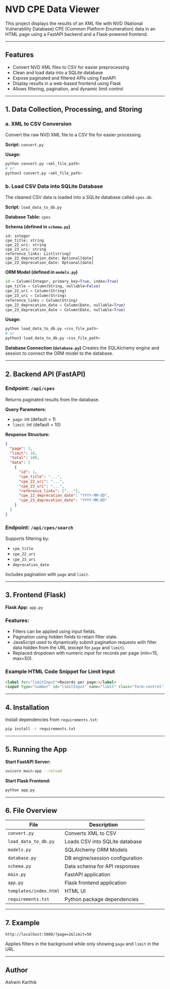 # NVD CPE Data Viewer

This project displays the results of an XML file with NVD (National Vulnerability Database) CPE (Common Platform Enumeration) data in an HTML page using a FastAPI backend and a Flask-powered frontend.

---

## Features

- Convert NVD XML files to CSV for easier preprocessing
- Clean and load data into a SQLite database
- Expose paginated and filtered APIs using FastAPI
- Display results in a web-based frontend using Flask
- Allows filtering, pagination, and dynamic limit control

---

## 1. Data Collection, Processing, and Storing

### a. XML to CSV Conversion
Convert the raw NVD XML file to a CSV file for easier processing.

**Script:** `convert.py`

**Usage:**
```bash
python convert.py <xml_file_path>
# or
python3 convert.py <xml_file_path>
```

### b. Load CSV Data into SQLite Database
The cleaned CSV data is loaded into a SQLite database called `cpes.db`.

**Script:** `load_data_to_db.py`

**Database Table:** `cpes`

**Schema (defined in `schema.py`)**
```text
id: integer
cpe_title: string
cpe_22_uri: string
cpe_23_uri: string
reference_links: List[string]
cpe_22_deprecation_date: Optional[date]
cpe_23_deprecation_date: Optional[date]
```

**ORM Model (defined in `models.py`)**
```python
id = Column(Integer, primary_key=True, index=True)
cpe_title = Column(String, nullable=False)
cpe_22_uri = Column(String)
cpe_23_uri = Column(String)
reference_links = Column(String)
cpe_22_deprecation_date = Column(Date, nullable=True)
cpe_23_deprecation_date = Column(Date, nullable=True)
```

**Usage:**
```bash
python load_data_to_db.py <csv_file_path>
# or
python3 load_data_to_db.py <csv_file_path>
```

**Database Connection (`database.py`)**
Creates the SQLAlchemy engine and session to connect the ORM model to the database.

---

## 2. Backend API (FastAPI)

### Endpoint: `/api/cpes`
Returns paginated results from the database.

**Query Parameters:**
- `page`: int (default = 1)
- `limit`: int (default = 10)

**Response Structure:**
```json
{
  "page": 1,
  "limit": 10,
  "total": 100,
  "data": [
    {
      "id": 1,
      "cpe_title": "...",
      "cpe_22_uri": "...",
      "cpe_23_uri": "...",
      "reference_links": ["..."],
      "cpe_22_deprecation_date": "YYYY-MM-DD",
      "cpe_23_deprecation_date": "YYYY-MM-DD"
    }
  ]
}
```

### Endpoint: `/api/cpes/search`
Supports filtering by:
- `cpe_title`
- `cpe_22_uri`
- `cpe_23_uri`
- `deprecation_date`

Includes pagination with `page` and `limit`.

---

## 3. Frontend (Flask)

**Flask App:** `app.py`

### Features:
- Filters can be applied using input fields.
- Pagination using hidden fields to retain filter state.
- JavaScript used to dynamically submit pagination requests with filter data hidden from the URL (except for `page` and `limit`).
- Replaced dropdown with numeric input for records per page (min=15, max=50).

### Example HTML Code Snippet for Limit Input
```html
<label for="limitInput">Records per page:</label>
<input type="number" id="limitInput" name="limit" class="form-control" min="15" max="50" value="{{ limit }}">
```

---

## 4. Installation

Install dependencies from `requirements.txt`:
```bash
pip install -r requirements.txt
```

---

## 5. Running the App

**Start FastAPI Server:**
```bash
uvicorn main:app --reload
```

**Start Flask Frontend:**
```bash
python app.py
```

---

## 6. File Overview
| File | Description |
|------|-------------|
| `convert.py` | Converts XML to CSV |
| `load_data_to_db.py` | Loads CSV into SQLite database |
| `models.py` | SQLAlchemy ORM Models |
| `database.py` | DB engine/session configuration |
| `schema.py` | Data schema for API responses |
| `main.py` | FastAPI application |
| `app.py` | Flask frontend application |
| `templates/index.html` | HTML UI |
| `requirements.txt` | Python package dependencies |

---

## 7. Example

```
http://localhost:5000/?page=2&limit=50
```
Applies filters in the background while only showing `page` and `limit` in the URL.

---

## Author
Ashwin Karthik

